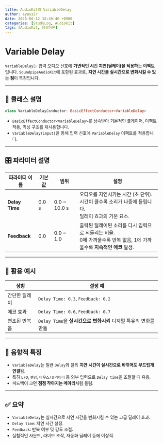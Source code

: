 ```yaml
---
title: AudioKit의 VariableDelay
author: ayaysir
date: 2025-06-12 18:40:46 +0900
categories: [StudyLog, AudioKit]
tags: [AudioKit, 음향이론]
---
```


# Variable Delay

`VariableDelay`는 입력 오디오 신호에 **가변적인 시간 지연(딜레이)을 적용하는 이펙트**입니다.
`SoundpipeAudioKit`에 포함된 효과로, **지연 시간을 실시간으로 변화시킬 수 있는 점**이 특징입니다.

---

## 🔧 클래스 설명

```swift
class VariableDelayConductor: BasicEffectConductor<VariableDelay>
```

* `BasicEffectConductor<VariableDelay>`를 상속받아 기본적인 플레이어, 이펙트 적용, 믹싱 구조를 재사용합니다.
* `VariableDelay(input)`을 통해 입력 신호에 `VariableDelay` 이펙트를 적용합니다.

---

## 🎛️ 파라미터 설명

| 파라미터 이름        | 기본값   | 범위            | 설명                                                                         |
| -------------- | ----- | ------------- | -------------------------------------------------------------------------- |
| **Delay Time** | 0.0 s | 0.0 \~ 10.0 s | 오디오를 지연시키는 시간 (초 단위). <br>시간이 클수록 소리가 나중에 들립니다. <br>딜레이 효과의 기본 요소.         |
| **Feedback**   | 0.0   | 0.0 \~ 1.0    | 출력된 딜레이된 소리를 다시 입력으로 되돌리는 비율. <br>0에 가까울수록 반복 없음, 1에 가까울수록 **지속적인 에코** 발생. |

---

## 🧠 활용 예시

| 상황      | 설정 예                                        |
| ------- | ------------------------------------------- |
| 간단한 딜레이 | `Delay Time: 0.3`, `Feedback: 0.2`          |
| 에코 효과   | `Delay Time: 0.6`, `Feedback: 0.7`          |
| 변조된 반복음 | `Delay Time`을 **실시간으로 변화시켜** 디지털 특유의 변화를 만듦 |

---

## 🎵 음향적 특징

* `VariableDelay`는 일반 `Delay`와 달리 **지연 시간이 실시간으로 바뀌어도 부드럽게 연결**됨.
* 특히 `LFO`, `랜덤`, `마우스/슬라이더` 등 외부 입력으로 `Delay time`을 조절할 때 유용.
* 피드백이 크면 **점점 작아지는 메아리**처럼 들림.

---

## ✅ 요약

* `VariableDelay`는 실시간으로 지연 시간을 변화시킬 수 있는 고급 딜레이 효과.
* `Delay time`: 지연 시간 설정.
* `Feedback`: 반복 여부 및 강도 조절.
* 실험적인 사운드, 라이브 조작, 자동화 딜레이 등에 이상적.
